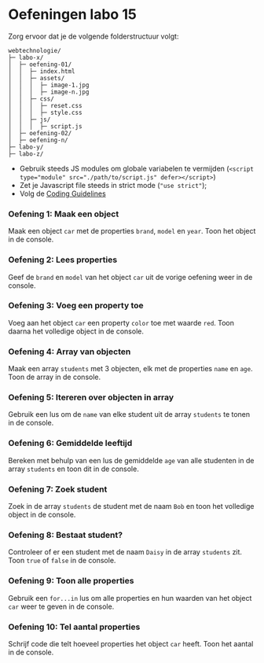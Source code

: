 # Oefeningen labo 15

Zorg ervoor dat je de volgende folderstructuur volgt:

```plaintext
webtechnologie/
├─ labo-x/
│  ├─ oefening-01/
│  │  ├─ index.html
│  │  ├─ assets/
│  │  │  ├─ image-1.jpg 
│  │  │  ├─ image-n.jpg 
│  │  ├─ css/
│  │  │  ├─ reset.css
│  │  │  ├─ style.css
│  │  ├─ js/
│  │  │  ├─ script.js
│  ├─ oefening-02/
│  ├─ oefening-n/
├─ labo-y/
├─ labo-z/      
```

- Gebruik steeds JS modules om globale variabelen te vermijden (`<script type="module" src="./path/to/script.js" defer></script>`)
- Zet je Javascript file steeds in strict mode (`"use strict"`);
- Volg de [Coding Guidelines](https://apwt.gitbook.io/webtechnologie/coding-guidelines)

### Oefening 1: Maak een object

Maak een object `car` met de properties `brand`, `model` en `year`. Toon het object in de console.

### Oefening 2: Lees properties

Geef de `brand` en `model` van het object `car` uit de vorige oefening weer in de console.

### Oefening 3: Voeg een property toe

Voeg aan het object `car` een property `color` toe met waarde `red`. Toon daarna het volledige object in de console.

### Oefening 4: Array van objecten

Maak een array `students` met 3 objecten, elk met de properties `name` en `age`. Toon de array in de console.

### Oefening 5: Itereren over objecten in array

Gebruik een lus om de `name` van elke student uit de array `students` te tonen in de console.

### Oefening 6: Gemiddelde leeftijd

Bereken met behulp van een lus de gemiddelde `age` van alle studenten in de array `students` en toon dit in de console.

### Oefening 7: Zoek student

Zoek in de array `students` de student met de naam `Bob` en toon het volledige object in de console.

### Oefening 8: Bestaat student?

Controleer of er een student met de naam `Daisy` in de array `students` zit. Toon `true` of `false` in de console.

### Oefening 9: Toon alle properties

Gebruik een `for...in` lus om alle properties en hun waarden van het object `car` weer te geven in de console.

### Oefening 10: Tel aantal properties

Schrijf code die telt hoeveel properties het object `car` heeft. Toon het aantal in de console.
